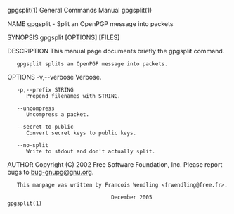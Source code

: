 gpgsplit(1)							    General Commands Manual							   gpgsplit(1)

NAME
       gpgsplit - Split an OpenPGP message into packets

SYNOPSIS
       gpgsplit [OPTIONS] [FILES]

DESCRIPTION
       This manual page documents briefly the gpgsplit command.

       gpgsplit splits an OpenPGP message into packets.

OPTIONS
       -v,--verbose
	      Verbose.

       -p,--prefix STRING
	      Prepend filenames with STRING.

       --uncompress
	      Uncompress a packet.

       --secret-to-public
	      Convert secret keys to public keys.

       --no-split
	      Write to stdout and don't actually split.

AUTHOR
       Copyright (C) 2002 Free Software Foundation, Inc. Please report bugs to <bug-gnupg@gnu.org>.

       This manpage was written by Francois Wendling <frwendling@free.fr>.

									 December 2005								   gpgsplit(1)
